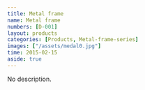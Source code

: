 ```yaml
---
title: Metal frame
name: Metal frame
numbers: [D-001]
layout: products
categories: [Products, Metal-frame-series]
images: ["/assets/medal0.jpg"]
time: 2015-02-15
aside: true
---
```


No description.
